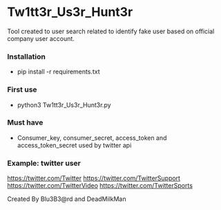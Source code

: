 # Tw1tt3r_Us3r_Hunt3r



Tool created to user search related to identify fake user based on official company user account. 

### Installation

   - pip install -r requirements.txt

### First use 
   - python3 Tw1tt3r_Us3r_Hunt3r.py

### Must have 

   - Consumer_key, consumer_secret, access_token and access_token_secret used by twitter api 

### Example: twitter user

https://twitter.com/Twitter
https://twitter.com/TwitterSupport
https://twitter.com/TwitterVideo
https://twitter.com/TwitterSports


Created By Blu3B3@rd and DeadMilkMan
